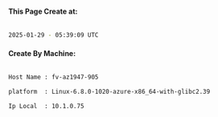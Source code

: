 
   
#### This Page Create at:

```bash

2025-01-29 - 05:39:09 UTC

```

#### Create By Machine:

```bash

Host Name : fv-az1947-905

platform  : Linux-6.8.0-1020-azure-x86_64-with-glibc2.39

Ip Local  : 10.1.0.75

```

